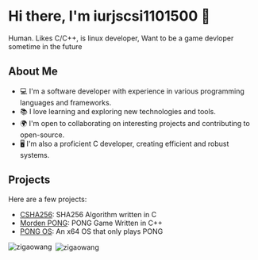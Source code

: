 # Hi there, I'm iurjscsi1101500 👋

Human. Likes C/C++, is linux developer, Want to be a game devloper sometime in the future 

## About Me

- 💻 I'm a software developer with experience in various programming languages and frameworks.
- 📚 I love learning and exploring new technologies and tools.
- 🌍 I'm open to collaborating on interesting projects and contributing to open-source.
- 🖥️ I'm also a proficient C developer, creating efficient and robust systems.

## Projects

Here are a few projects:

- [CSHA256](https://github.com/iurjscsi1101500/CSHA256): SHA256 Algorithm written in C
- [Morden PONG](https://github.com/iurjscsi1101500/Modern_pong): PONG Game Written in C++
- [PONG OS](https://github.com/iurjscsi1101500/pinned-project3): An x64 OS that only plays PONG

<p><img align="left" src="https://github-readme-stats.vercel.app/api/top-langs?username=iurjscsi1101500&show_icons=true&locale=en&layout=compact" alt="zigaowang" /></p>
<p>&nbsp;<img align="center" src="https://github-readme-stats.vercel.app/api?username=iurjscsi1101500&show_icons=true&locale=en" alt="zigaowang" /></p>
